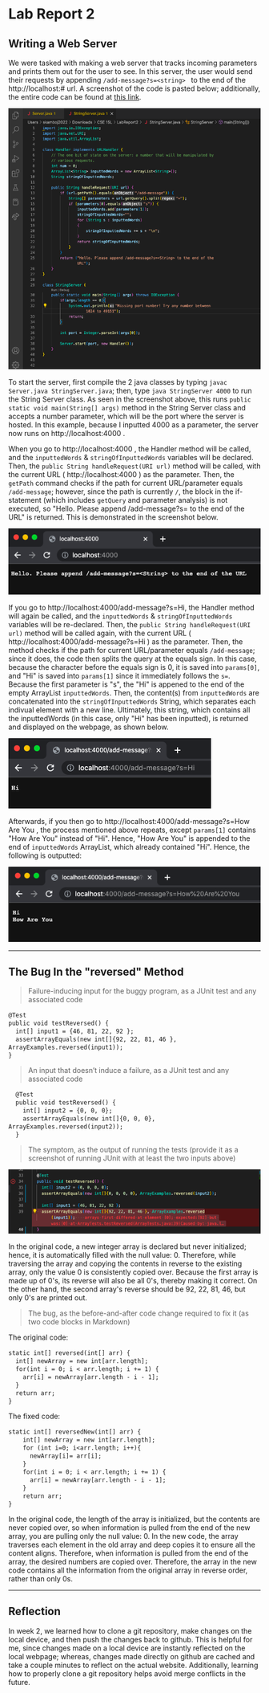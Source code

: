 # Lab Report 2

## Writing a Web Server

We were tasked with making a web server that tracks incoming parameters and prints them out for the user to see. In this server, the user would send their requests by appending `/add-message?s=<string> ` to the end of the http://localhost:# url. A screenshot of the code is pasted below; additionally, the entire code can be found at [this link](https://github.com/SiyaKamboj/cse15l-lab-reports/tree/main/LabReport2).

![Image](images/String_Server_Code.png)

To start the server, first compile the 2 java classes by typing `javac Server.java StringServer.java`; then, type `java StringServer 4000` to run the String Server class. As seen in the screenshot above, this runs `public static void main(String[] args)` method in the String Server class and accepts a number parameter, which will be the port where the server is hosted. In this example, because I inputted 4000 as a parameter, the server now runs on http://localhost:4000 . 

When you go to http://localhost:4000 , the Handler method will be called, and the `inputtedWords` & `stringOfInputtedWords` variables will be declared. Then, the `public String handleRequest(URI url)` method will be called, with the current URL ( http://localhost:4000 ) as the parameter. Then, the `getPath` command checks if the path for current URL/parameter equals `/add-message`; however, since the path is currently `/`, the block in the if-statement (which includes `getQuery` and parameter analysis) is not executed, so "Hello. Please append /add-message?s=<String> to the end of the URL" is returned. This is demonstrated in the screenshot below. 
  
![Image](images/Pls_Append.png)
  
If you go to http://localhost:4000/add-message?s=Hi, the Handler method will again be called, and the `inputtedWords` & `stringOfInputtedWords` variables will be re-declared. Then, the `public String handleRequest(URI url)` method will be called again, with the current URL ( http://localhost:4000/add-message?s=Hi ) as the parameter. Then, the method checks if the path for current URL/parameter equals `/add-message`; since it does, the code then splits the query at the equals sign. In this case, because the character before the equals sign is 0, it is saved into `params[0]`, and "Hi" is saved into `params[1]` since it immediately follows the `s=`. Because the first parameter is "s", the "Hi" is appened to the end of the empty ArrayList `inputtedWords`. Then, the content(s) from `inputtedWords` are concatenated into the `stringOfInputtedWords` String, which separates each indivual element with a new line. Ultimately, this string, which contains all the inputtedWords (in this case, only "Hi" has been inputted), is returned and displayed on the webpage, as shown below.
  
![Image](images/Hi.png)
  
Afterwards, if you then go to  http://localhost:4000/add-message?s=How Are You , the process mentioned above repeats, except `params[1]` contains "How Are You" instead of "Hi". Hence, "How Are You" is appended to the end of `inputtedWords` ArrayList, which already contained "Hi". Hence, the following is outputted: 
  
![Image](images/Hi_How_Are_You.png)
  
---
  
## The Bug In the "reversed" Method
> Failure-inducing input for the buggy program, as a JUnit test and any associated code
  
  ```
  @Test
  public void testReversed() {
    int[] input1 = {46, 81, 22, 92 };
    assertArrayEquals(new int[]{92, 22, 81, 46 }, ArrayExamples.reversed(input1));
  }
  ```
  
> An input that doesn’t induce a failure, as a JUnit test and any associated code 

```
  @Test
  public void testReversed() {
    int[] input2 = {0, 0, 0};
    assertArrayEquals(new int[]{0, 0, 0}, ArrayExamples.reversed(input2));
  }
```
  
> The symptom, as the output of running the tests (provide it as a screenshot of running JUnit with at least the two inputs above)
  
  ![Image](images/Bug.png)
  
In the original code, a new integer array is declared but never initialized; hence, it is automatically filled with the null value: 0. Therefore, while traversing the array and copying the contents in reverse to the existing array, only the value 0 is consistently copied over. Because the first array is made up of 0's, its reverse will also be all 0's, thereby making it correct. On the other hand, the second array's reverse should be 92, 22, 81, 46, but only 0's are printed out. 
  
> The bug, as the before-and-after code change required to fix it (as two code blocks in Markdown)
  
  The original code: 
  
  ```
  static int[] reversed(int[] arr) {
    int[] newArray = new int[arr.length];
    for(int i = 0; i < arr.length; i += 1) {                             
      arr[i] = newArray[arr.length - i - 1];                           
    }                              
    return arr;                              
  }
 ```
 
The fixed code:
```
static int[] reversedNew(int[] arr) {
    int[] newArray = new int[arr.length];
    for (int i=0; i<arr.length; i++){
      newArray[i]= arr[i];
    }
    for(int i = 0; i < arr.length; i += 1) {
      arr[i] = newArray[arr.length - i - 1];
    }
    return arr;
}
```
In the original code, the length of the array is initialized, but the contents are never copied over, so when information is pulled from the end of the new array, you are pulling only the null value: 0. In the new code, the array traverses each element in the old array and deep copies it to ensure all the content aligns. Therefore, when information is pulled from the end of the array, the desired numbers are copied over. Therefore, the array in the new code contains all the information from the original array in reverse order, rather than only 0s. 

---
## Reflection
  
In week 2, we learned how to clone a git repository, make changes on the local device, and then push the changes back to github. This is helpful for me, since changes made on a local device are instantly reflected on the local webpage; whereas, changes made directly on github are cached and take a couple minutes to reflect on the actual website. Additionally, learning how to properly clone a git repository helps avoid merge conflicts in the future. 

